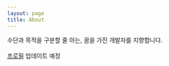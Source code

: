 ```yaml
---
layout: page
title: About
---
```


<p class="message">
  수단과 목적을 구분할 줄 아는, 꿈을 가진 개발자를 지향합니다.
  <br>
  <br>
  <a href="https://www.rocketpunch.com/@daseul.dev">프로필</a>
  <span>업데이트 예정</span>
</p>
